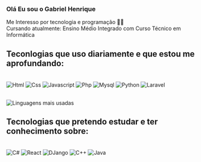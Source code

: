 ### Olá Eu sou o Gabriel Henrique 
  Me Interesso por tecnologia e programação 🐱‍💻 <br>
  Cursando atualmente: Ensino Médio Integrado com Curso Técnico em Informática<br>

## Teconlogias que uso diariamente e que estou me aprofundando:

<div style="display_inline_block"><br/>
  <img align="center" alt="Html" src="https://img.shields.io/badge/HTML5-E34F26?style=for-the-badge&logo=html5&logoColor=white"/>
  <img align="center" alt="Css" src="https://img.shields.io/badge/CSS3-1572B6?style=for-the-badge&logo=css3&logoColor=white"/>
  <img align="center" alt="Javascript" src="https://img.shields.io/badge/JavaScript-F7DF1E?style=for-the-badge&logo=javascript&logoColor=black"/>
  <img align="center" alt="Php" src="https://img.shields.io/badge/PHP-777BB4?style=for-the-badge&logo=php&logoColor=white"/>
  <img align="center" alt="Mysql" src="https://img.shields.io/badge/MySQL-2E8BC0?style=for-the-badge&logo=mysql&logoColor=white"/>
  <img align="center" alt="Python" src="https://img.shields.io/badge/Python-3776AB?style=for-the-badge&logo=python&logoColor=green"/>
  <img align="center" alt="Laravel" src="https://img.shields.io/badge/Laravel-v10-FF2D20?style=for-the-badge&logo=laravel&logoColor=white"/>
  <br>
  <br>
</div>

![Linguagens mais usadas](https://github-readme-stats.vercel.app/api/top-langs/?username=purolinho&layout=compact)

## Tecnologias que pretendo estudar e ter conhecimento sobre:
 <div style="display_inline_block"><br/>
  <img align="center" alt="C#" src="https://img.shields.io/badge/C%23-239120?style=for-the-badge&logo=c-sharp&logoColor=white"/>
  <img align="center" alt="React" src="https://img.shields.io/badge/React-20232A?style=for-the-badge&logo=react&logoColor=61DAFB"/>
  <img align="center" alt="DJango" src="https://img.shields.io/badge/Django-092E20?style=for-the-badge&logo=django&logoColor=white"/>
  <img align="center" alt="C++" src="https://img.shields.io/badge/c++-%2300599C.svg?style=for-the-badge&logo=c%2B%2B&logoColor=white"/>
  <img align="center" alt="Java" src="https://img.shields.io/badge/java-%23ED8B00.svg?style=for-the-badge&logo=openjdk&logoColor=white"/>
 </div> <br>
